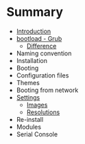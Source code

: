 # Summary

* [Introduction](README.md)
* [bootload - Grub](bootload---grub.md)
    * [Difference](difference.md)
* Naming convention
* Installation
* Booting
* Configuration files
* Themes
* Booting from network
* [Settings](settings.md)
    * [Images](images.md)
    * [Resolutions](resolutions.md)
* Re-install
* Modules
* Serial Console

